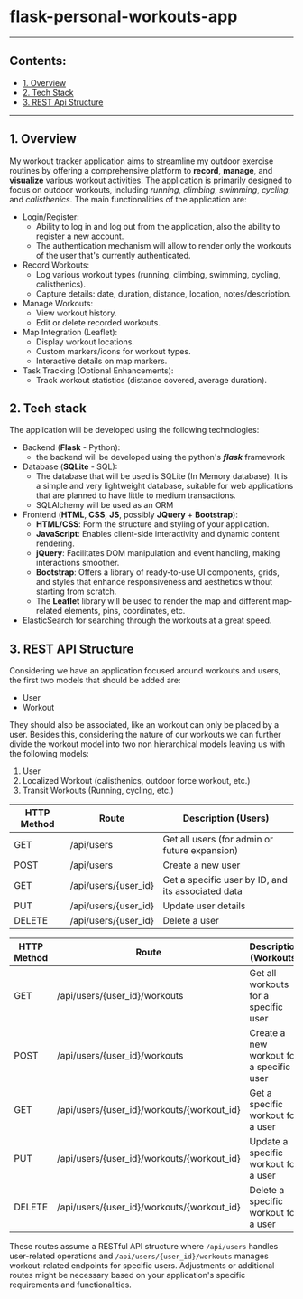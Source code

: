 # flask-personal-workouts-app

----------------------
## Contents:
- [1. Overview](#1-overview)
- [2. Tech Stack](#2-tech-stack)
- [3. REST Api Structure](#3-rest-api-structure)
----------------------


## 1. Overview
My workout tracker application aims to streamline my outdoor exercise routines by offering a comprehensive platform to **record**, **manage**, and **visualize** various workout activities. The application is primarily designed to focus on outdoor workouts, including *running*, *climbing*, *swimming*, *cycling*, and *calisthenics*. The main functionalities of the application are:
- Login/Register:
    - Ability to log in and log out from the application, also the ability to register a new account.
    - The authentication mechanism will allow to render only the workouts of the user that's currently authenticated.
- Record Workouts:
    - Log various workout types (running, climbing, swimming, cycling, calisthenics).
    - Capture details: date, duration, distance, location, notes/description.
- Manage Workouts:
    - View workout history.
    - Edit or delete recorded workouts.
- Map Integration (Leaflet):
    - Display workout locations.
    - Custom markers/icons for workout types.
    - Interactive details on map markers.
- Task Tracking (Optional Enhancements):
    - Track workout statistics (distance covered, average duration).

## 2. Tech stack
The application will be developed using the following technologies:

- Backend (**Flask** - Python): 
    - the backend will be developed using the python's ***flask*** framework
- Database (**SQLite** - SQL):
    - The database that will be used is SQLite (In Memory database). It is a simple and very lightweight database, suitable for web applications that are planned to have little to medium transactions.
    - SQLAlchemy will be used as an ORM
- Frontend (**HTML**, **CSS**, **JS**, possibly **JQuery** + **Bootstrap**):
    - **HTML/CSS**: Form the structure and styling of your application.
    - **JavaScript**: Enables client-side interactivity and dynamic content rendering.
    - **jQuery**: Facilitates DOM manipulation and event handling, making interactions smoother.
    - **Bootstrap**: Offers a library of ready-to-use UI components, grids, and styles that enhance responsiveness and aesthetics without starting from scratch.
    - The **Leaflet** library will be used to render the map and different map-related elements, pins, coordinates, etc.
- ElasticSearch for searching through the workouts at a great speed.

## 3. REST API Structure
Considering we have an application focused around workouts and users, the first two models that should be added are: 
- User
- Workout

They should also be associated, like an workout can only be placed by a user. Besides this, considering the nature of our workouts we can further divide the workout model into two non hierarchical models leaving us with the following models:
1. User
2. Localized Workout (calisthenics, outdoor force workout, etc.)
3. Transit Workouts (Running, cycling, etc.)

| HTTP Method | Route                         | Description (Users)                                    |
|-------------|-------------------------------|--------------------------------------------------------|
| GET         | /api/users                    | Get all users (for admin or future expansion)          |
| POST        | /api/users                    | Create a new user                                      |
| GET         | /api/users/{user_id}          | Get a specific user by ID, and its associated data     |
| PUT         | /api/users/{user_id}          | Update user details                                    |
| DELETE      | /api/users/{user_id}          | Delete a user                                          |

| HTTP Method | Route                         | Description (Workouts)                                 |
|-------------|-------------------------------|--------------------------------------------------------|
| GET         | /api/users/{user_id}/workouts | Get all workouts for a specific user                   |
| POST        | /api/users/{user_id}/workouts | Create a new workout for a specific user               |
| GET         | /api/users/{user_id}/workouts/{workout_id} | Get a specific workout for a user         |
| PUT         | /api/users/{user_id}/workouts/{workout_id} | Update a specific workout for a user      |
| DELETE      | /api/users/{user_id}/workouts/{workout_id} | Delete a specific workout for a user      |

These routes assume a RESTful API structure where `/api/users` handles user-related operations and `/api/users/{user_id}/workouts` manages workout-related endpoints for specific users. Adjustments or additional routes might be necessary based on your application's specific requirements and functionalities.


